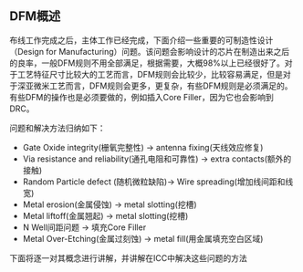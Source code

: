 ## DFM概述

布线工作完成之后，主体工作已经完成，下面介绍一些重要的可制造性设计（Design for Manufacturing）问题。该问题会影响设计的芯片在制造出来之后的良率，一般DFM规则不用全部满足，根据需要，大概98%以上已经很好了。对于工艺特征尺寸比较大的工艺而言，DFM规则会比较少，比较容易满足，但是对于深亚微米工艺而言，DFM规则会更多，更复杂，有些DFM规则是必须满足的。有些DFM的操作也是必须要做的，例如插入Core Filler，因为它也会影响到DRC。

问题和解决方法归纳如下：

- Gate Oxide integrity(栅氧完整性) -> antenna fixing(天线效应修复)
- Via resistance and reliability(通孔电阻和可靠性) -> extra contacts(额外的接触)
- Random Particle defect (随机微粒缺陷)-> Wire spreading(增加线间距和线宽)
- Metal erosion(金属侵蚀) -> metal slotting(挖槽)
- Metal liftoff(金属翘起) -> metal slotting(挖槽)
- N Well间距问题 -> 填充Core Filler
- Metal Over-Etching(金属过刻蚀) -> metal fill(用金属填充空白区域)



下面将逐一对其概念进行讲解，并讲解在ICC中解决这些问题的方法

